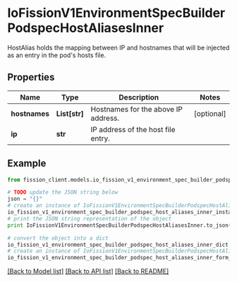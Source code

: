 # IoFissionV1EnvironmentSpecBuilderPodspecHostAliasesInner

HostAlias holds the mapping between IP and hostnames that will be injected as an entry in the pod's hosts file.

## Properties

Name | Type | Description | Notes
------------ | ------------- | ------------- | -------------
**hostnames** | **List[str]** | Hostnames for the above IP address. | [optional] 
**ip** | **str** | IP address of the host file entry. | 

## Example

```python
from fission_client.models.io_fission_v1_environment_spec_builder_podspec_host_aliases_inner import IoFissionV1EnvironmentSpecBuilderPodspecHostAliasesInner

# TODO update the JSON string below
json = "{}"
# create an instance of IoFissionV1EnvironmentSpecBuilderPodspecHostAliasesInner from a JSON string
io_fission_v1_environment_spec_builder_podspec_host_aliases_inner_instance = IoFissionV1EnvironmentSpecBuilderPodspecHostAliasesInner.from_json(json)
# print the JSON string representation of the object
print IoFissionV1EnvironmentSpecBuilderPodspecHostAliasesInner.to_json()

# convert the object into a dict
io_fission_v1_environment_spec_builder_podspec_host_aliases_inner_dict = io_fission_v1_environment_spec_builder_podspec_host_aliases_inner_instance.to_dict()
# create an instance of IoFissionV1EnvironmentSpecBuilderPodspecHostAliasesInner from a dict
io_fission_v1_environment_spec_builder_podspec_host_aliases_inner_form_dict = io_fission_v1_environment_spec_builder_podspec_host_aliases_inner.from_dict(io_fission_v1_environment_spec_builder_podspec_host_aliases_inner_dict)
```
[[Back to Model list]](../README.md#documentation-for-models) [[Back to API list]](../README.md#documentation-for-api-endpoints) [[Back to README]](../README.md)


